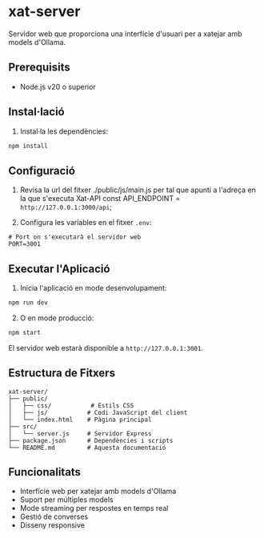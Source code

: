 # xat-server

Servidor web que proporciona una interfície d'usuari per a xatejar amb models d'Ollama.

## Prerequisits

- Node.js v20 o superior

## Instal·lació

1. Instal·la les dependències:

```bash
npm install
```

## Configuració
1. Revisa la url del fitxer ./public/js/main.js per tal que apunti a l'adreça en la que s'executa Xat-API
const API_ENDPOINT = `http://127.0.0.1:3000/api`;

2. Configura les variables en el fitxer `.env`:
```env
# Port on s'executarà el servidor web
PORT=3001
```

## Executar l'Aplicació

1. Inicia l'aplicació en mode desenvolupament:

```bash
npm run dev
```

2. O en mode producció:

```bash
npm start
```

El servidor web estarà disponible a `http://127.0.0.1:3001`.

## Estructura de Fitxers

```
xat-server/
├── public/
│   ├── css/           # Estils CSS
│   ├── js/           # Codi JavaScript del client
│   └── index.html    # Pàgina principal
├── src/
│   └── server.js     # Servidor Express
├── package.json      # Dependències i scripts
└── README.md         # Aquesta documentació
```

## Funcionalitats

- Interfície web per xatejar amb models d'Ollama
- Suport per múltiples models
- Mode streaming per respostes en temps real
- Gestió de converses
- Disseny responsive
